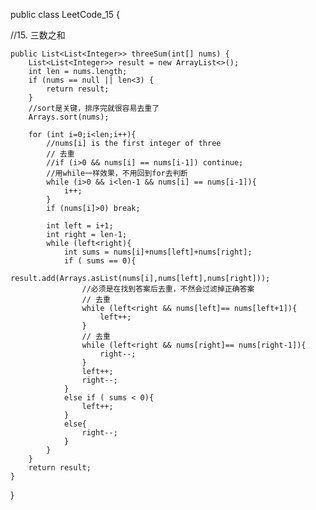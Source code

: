 public class LeetCode_15 {


//15. 三数之和

    public List<List<Integer>> threeSum(int[] nums) {
        List<List<Integer>> result = new ArrayList<>();
        int len = nums.length;
        if (nums == null || len<3) {
            return result;
        }
        //sort是关键，排序完就很容易去重了
        Arrays.sort(nums);

        for (int i=0;i<len;i++){
            //nums[i] is the first integer of three
            // 去重
            //if (i>0 && nums[i] == nums[i-1]) continue;
            //用while一样效果，不用回到for去判断
            while (i>0 && i<len-1 && nums[i] == nums[i-1]){
                i++;
            }
            if (nums[i]>0) break;

            int left = i+1;
            int right = len-1;
            while (left<right){
                int sums = nums[i]+nums[left]+nums[right];
                if ( sums == 0){
                    result.add(Arrays.asList(nums[i],nums[left],nums[right]));
                    //必须是在找到答案后去重，不然会过滤掉正确答案
                    // 去重
                    while (left<right && nums[left]== nums[left+1]){
                        left++;
                    }
                    // 去重
                    while (left<right && nums[right]== nums[right-1]){
                        right--;
                    }
                    left++;
                    right--;
                }
                else if ( sums < 0){
                    left++;
                }
                else{
                    right--;
                }
            }
        }
        return result;
    }
}